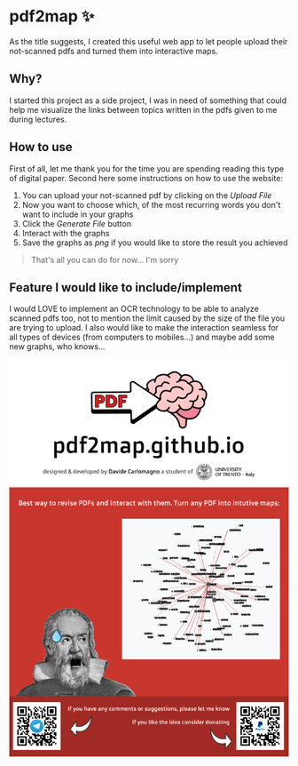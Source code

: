 # pdf2map ✨

As the title suggests, I created this useful web app to let people upload their not-scanned pdfs and turned them into interactive maps.

## Why?

I started this project as a side project, I was in need of something that could help me visualize the links between topics written in the pdfs given to me during lectures.

## How to use

First of all, let me thank you for the time you are spending reading this type of digital paper. Second here some instructions on how to use the website:
1. You can upload your not-scanned pdf by clicking on the *Upload File*
2. Now you want to choose which, of the most recurring words you don't want to include in your graphs
3. Click the *Generate File* button
4. Interact with the graphs
5. Save the graphs as *png* if you would like to store the result you achieved

> That's all you can do for now... I'm sorry

## Feature I would like to include/implement

I would LOVE to implement an OCR technology to be able to analyze scanned pdfs too, not to mention the limit caused by the size of the file you are trying to upload. I also would like to make the interaction seamless for all types of devices (from computers to mobiles...) and maybe add some new graphs, who knows... 

![Poster](./assets/pdf2mapPoster.png)
